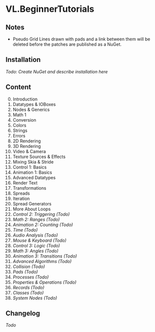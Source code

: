 # VL.BeginnerTutorials

## Notes
- Pseudo Grid Lines drawn with pads and a link between them will be deleted before the patches are published as a NuGet.

## Installation
*Todo: Create NuGet and describe installation here*

## Content
0. Introduction
1. Datatypes & IOBoxes
2. Nodes & Generics
3. Math 1
4. Conversion
5. Colors
6. Strings
7. Errors
8. 2D Rendering
9. 3D Rendering
10. Video & Camera
11. Texture Sources & Effects
12. Mixing Skia & Stride
13. Control 1: Basics
14. Animation 1: Basics
15. Advanced Datatypes
16. Render Text
17. Transformations
18. Spreads
19. Iteration
20. Spread Generators
21. More About Loops
22. *Control 2: Triggering (Todo)*
23. *Math 2: Ranges (Todo)*
24. *Animation 2: Counting (Todo)*
25. *Time (Todo)*
26. *Audio Analysis (Todo)*
27. *Mouse & Keyboard (Todo)*
28. *Control 3: Logic (Todo)*
29. *Math 3: Angles (Todo)*
30. *Animation 3: Transitions (Todo)*
31. *Advanced Algorithms (Todo)*
32. *Collision (Todo)*
33. *Pads (Todo)*
34. *Processes (Todo)*
35. *Properties & Operations (Todo)*
36. *Records (Todo)*
37. *Classes (Todo)*
38. *System Nodes (Todo)*


## Changelog
*Todo*

